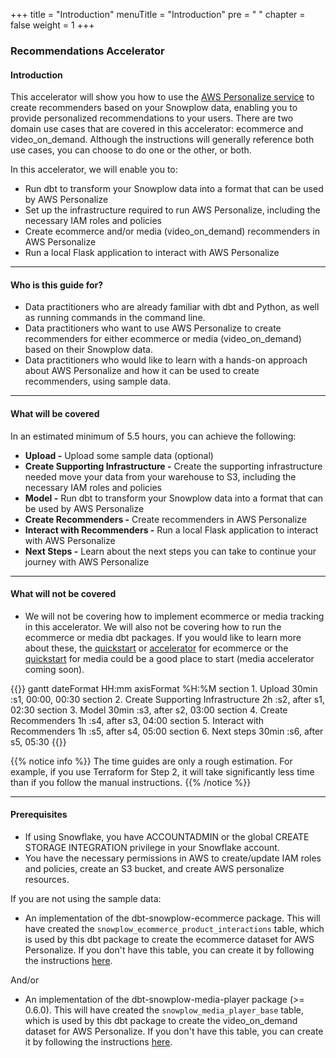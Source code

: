 +++
title = "Introduction"
menuTitle = "Introduction"
pre = "<i class='fas fa-rocket'></i> "
chapter = false
weight = 1
+++

### Recommendations Accelerator

#### Introduction

This accelerator will show you how to use the [AWS Personalize service](https://docs.aws.amazon.com/personalize/latest/dg/what-is-personalize.html) to create recommenders based on your Snowplow data, enabling you to provide personalized recommendations to your users. There are two domain use cases that are covered in this accelerator: ecommerce and video_on_demand. Although the instructions will generally reference both use cases, you can choose to do one or the other, or both.



In this accelerator, we will enable you to:

* Run dbt to transform your Snowplow data into a format that can be used by AWS Personalize
* Set up the infrastructure required to run AWS Personalize, including the necessary IAM roles and policies
* Create ecommerce and/or media (video_on_demand) recommenders in AWS Personalize
* Run a local Flask application to interact with AWS Personalize 
***

#### Who is this guide for?

- Data practitioners who are already familiar with dbt and Python, as well as running commands in the command line.
- Data practitioners who want to use AWS Personalize to create recommenders for either ecommerce or media (video_on_demand) based on their Snowplow data.
- Data practitioners who would like to learn with a hands-on approach about AWS Personalize and how it can be used to create recommenders, using sample data.
***

#### What will be covered

In an estimated minimum of 5.5 hours, you can achieve the following:

- **Upload -** Upload some sample data (optional)
- **Create Supporting Infrastructure -** Create the supporting infrastructure needed move your data from your warehouse to S3, including the necessary IAM roles and policies
- **Model -** Run dbt to transform your Snowplow data into a format that can be used by AWS Personalize
- **Create Recommenders -** Create recommenders in AWS Personalize
- **Interact with Recommenders -** Run a local Flask application to interact with AWS Personalize
- **Next Steps -** Learn about the next steps you can take to continue your journey with AWS Personalize
***

#### What will not be covered

- We will not be covering how to implement ecommerce or media tracking in this accelerator. We will also not be covering how to run the ecommerce or media dbt packages. If you would like to learn more about these, the [quickstart](https://docs.snowplow.io/docs/modeling-your-data/modeling-your-data-with-dbt/dbt-quickstart/ecommerce/) or [accelerator](https://docs.snowplow.io/accelerators/ecommerce/) for ecommerce or the [quickstart](https://docs.snowplow.io/docs/modeling-your-data/modeling-your-data-with-dbt/dbt-quickstart/media-player/) for media could be a good place to start (media accelerator coming soon).

<!-- TODO fix gantt chart styling - Section names overlap chart -->
{{<mermaid>}} 
gantt
        dateFormat  HH:mm
        axisFormat %H:%M
        section 1. Upload
        30min       :s1, 00:00, 00:30
        section 2. Create Supporting Infrastructure
        2h          :s2, after s1, 02:30
        section 3. Model
        30min       :s3, after s2, 03:00
        section 4. Create Recommenders
        1h          :s4, after s3, 04:00
        section 5. Interact with Recommenders
        1h          :s5, after s4, 05:00
        section 6. Next steps
        30min       :s6, after s5, 05:30
{{</mermaid>}}

{{% notice info %}}
The time guides are only a rough estimation. For example, if you use Terraform for Step 2, it will take significantly less time than if you follow the manual instructions.
{{% /notice %}}
***

#### Prerequisites

- If using Snowflake, you have ACCOUNTADMIN or the global CREATE STORAGE INTEGRATION privilege in your Snowflake account.
- You have the necessary permissions in AWS to create/update IAM roles and policies, create an S3 bucket, and create AWS personalize resources.

If you are not using the sample data: 
- An implementation of the dbt-snowplow-ecommerce package. This will have created the `snowplow_ecommerce_product_interactions` table, which is used by this dbt package to create the ecommerce dataset for AWS Personalize. If you don't have this table, you can create it by following the instructions [here](https://docs.snowplow.io/docs/modeling-your-data/modeling-your-data-with-dbt/dbt-quickstart/ecommerce/).
  
And/or

- An implementation of the dbt-snowplow-media-player package (>= 0.6.0). This will have created the `snowplow_media_player_base` table, which is used by this dbt package to create the video_on_demand dataset for AWS Personalize. If you don't have this table, you can create it by following the instructions [here](https://docs.snowplow.io/docs/modeling-your-data/modeling-your-data-with-dbt/dbt-quickstart/media-player/).


